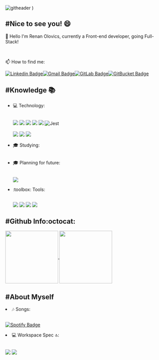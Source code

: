 ![githeader](https://user-images.githubusercontent.com/9964502/115940436-f5fd1700-a477-11eb-8432-8026804ea63e.png)
)

## #Nice to see you! 😄

  👋 Hello I'm Renan Olovics, currently a Front-end developer, going Full-Stack!
  
  </br>

  📫 How to find me:
  
[![Linkedin Badge](https://img.shields.io/badge/LinkedIn-0077B5?style=for-the-badge&logo=linkedin&logoColor=white&link=https://www.linkedin.com/in/%C3%ADtalo-carvalho-994687155)](https://www.linkedin.com/in/renan-olovics-aa638a138/)[![Gmail Badge](https://img.shields.io/badge/Gmail-D14836?style=for-the-badge&logo=gmail&logoColor=white&link=renanolovics@gmail.com)](mailto:renanolovics@gmail.com)[![GitLab Badge](https://img.shields.io/badge/GitLab-330F63?style=for-the-badge&logo=gitlab&logoColor=white&Link=https://gitlab.com/Renan-Olovics)](https://gitlab.com/Renan-Olovics)[![GitBucket Badge](https://img.shields.io/badge/Bitbucket-330F63?style=for-the-badge&logo=bitbucket&logoColor=white)](https://bitbucket.org/Recri)

## #Knowledge 📚
<ul>  
  <li> 💻 Technology:</li>
  <br/>
  <p align="left">
    <img src="https://img.shields.io/badge/HTML5-E34F26?style=for-the-badge&logo=html5&logoColor=white">
    <img src="https://img.shields.io/badge/CSS3-1572B6?style=for-the-badge&logo=css3&logoColor=white">
    <img src="https://img.shields.io/badge/Sass-C76494?style=for-the-badge&logo=sass&logoColor=white">
    <img src="https://img.shields.io/badge/Next-E1E2E7?style=for-the-badge&logo=next.js&logoColor=000000">
    <img src="https://img.shields.io/badge/Material--UI-0081CB?style=for-the-badge&logo=material-ui&logoColor=white">
    <img alt="Jest" src="https://img.shields.io/badge/-jest-%23C21325?&style=for-the-badge&logo=jest&logoColor=white"/>
    <br><br>
    <img src="https://img.shields.io/badge/TypeScript-007ACC?style=for-the-badge&logo=typescript&logoColor=white">
    <img src="https://img.shields.io/badge/JavaScript-323330?style=for-the-badge&logo=javascript&logoColor=F7DF1E">
    <img src="https://img.shields.io/badge/React-20232A?style=for-the-badge&logo=react&logoColor=61DAFB">
  </p>
  
  <li> 🎓 Studying:</li>
  <br/>
  <p align="left">

  </p>

  <li> 🎓 Planning for future:</li>
  <br/>
  <p align="left">
      <img src="https://img.shields.io/badge/React_Native-20232A?style=for-the-badge&logo=react&logoColor=61DAFB">
  </p>

  </p>
  
  <li>:toolbox: Tools:</li>
  <br/>
  <p align="left">
    <img src="https://img.shields.io/badge/Visual_Studio_Code-0078D4?style=for-the-badge&logo=visual%20studio%20code&logoColor=white">
    <img src="https://img.shields.io/badge/Yarn-2B8AB5?style=for-the-badge&logo=yarn&logoColor=white">
    <img src="https://img.shields.io/badge/npm-CB3837?style=for-the-badge&logo=npm&logoColor=white">
    <img src="https://img.shields.io/badge/Git-F05032?style=for-the-badge&logo=git&logoColor=white">
</ul>



## #Github Info:octocat:
<p align="start">
  <a href="https://github.com/Renan-Olovics/">
    <img
      align="center"
      height="165"
      src="https://github-readme-stats.vercel.app/api?username=Renan-Olovics&count_private=true&show_icons=true&custom_title=Github%20Status&hide=issues&theme=dark"
    />
  </a>
  <a href="https://github.com/Renan-Olovics/">
    <img
      align="center"
      height="165"
      src="https://github-readme-stats.vercel.app/api/top-langs/?username=Renan-Olovics&&layout=compact&theme=dark"
    />
  </a>
</p>

## #About Myself 

  <li> 🎶 Songs:</li>
  <br/>
  <p align="left">

  [![Spotify Badge](https://img.shields.io/badge/Spotify-1ED760?&style=for-the-badge&logo=spotify&logoColor=white)](https://open.spotify.com/user/recrirr87?si=zR4H4q85R06MbWjCHBIDFw8)

  </p>

  <li> 💻 Workspace Spec 🔝:</li>
  <br/>
  <p align="left">
    <img src="https://img.shields.io/badge/NVIDIA-GTX1060_6GB-76B900?style=for-the-badge&logo=nvidia&logoColor=white">
    <img src="https://img.shields.io/badge/AMD-RYZEN_9_5900X-C57119?style=for-the-badge&logo=amd&logoColor=orange">
  </p>
